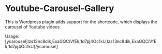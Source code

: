 Youtube-Carousel-Gallery
========================

This is Wordpress plugin adds support for the shortcode, which displays the carousel of Youtube videos.

Usage:
[ycarousel]Izs13nc8dik,ExaGQCiVfEk,1d7pj4Oc1kU,Izs13nc8dik,ExaGQCiVfEk,1d7pj4Oc1kU[/ycarousel]
